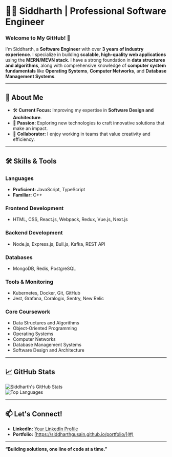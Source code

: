 # 👨‍💻 Siddharth | Professional Software Engineer  

### Welcome to My GitHub! 🚀  

I'm Siddharth, a **Software Engineer** with over **3 years of industry experience**. I specialize in building **scalable, high-quality web applications** using the **MERN/MEVN stack**. I have a strong foundation in **data structures and algorithms**, along with comprehensive knowledge of **computer system fundamentals** like **Operating Systems**, **Computer Networks**, and **Database Management Systems**.

---

## 💼 **About Me**  

- 🛠️ **Current Focus:** Improving my expertise in **Software Design and Architecture**.  
- 🌟 **Passion:** Exploring new technologies to craft innovative solutions that make an impact.  
- 👥 **Collaborator:** I enjoy working in teams that value creativity and efficiency.  

---

## 🛠️ **Skills & Tools**

### **Languages**  
- **Proficient:** JavaScript, TypeScript  
- **Familiar:** C++  

### **Frontend Development**  
- HTML, CSS, React.js, Webpack, Redux, Vue.js, Next.js  

### **Backend Development**  
- Node.js, Express.js, Bull.js, Kafka, REST API  

### **Databases**  
- MongoDB, Redis, PostgreSQL  

### **Tools & Monitoring**  
- Kubernetes, Docker, Git, GitHub  
- Jest, Grafana, Coralogix, Sentry, New Relic  

### **Core Coursework**  
- Data Structures and Algorithms  
- Object-Oriented Programming  
- Operating Systems  
- Computer Networks  
- Database Management Systems  
- Software Design and Architecture  

---

## 📈 **GitHub Stats**

![Siddharth's GitHub Stats](https://github-readme-stats.vercel.app/api?username=siddharthgusain&show_icons=true&theme=radical)  
![Top Languages](https://github-readme-stats.vercel.app/api/top-langs/?username=siddharthgusain&layout=compact&theme=radical)  

---

## 📫 **Let's Connect!**  
- **LinkedIn:** [Your LinkedIn Profile](https://www.linkedin.com/in/siddharth-gusain/>)  
- **Portfolio:** [https://siddharthgusain.github.io/portfolio/](#) 

---

**“Building solutions, one line of code at a time.”**
